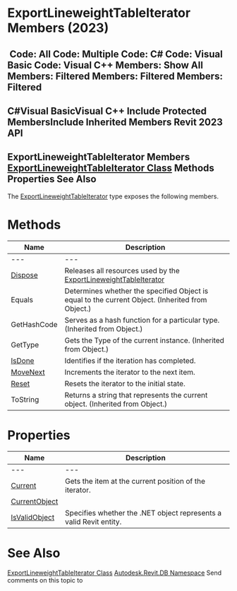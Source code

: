 # ExportLineweightTableIterator Members (2023)

﻿
 Code: All Code: Multiple Code: C# Code: Visual Basic Code: Visual C++  Members: Show All Members: Filtered Members: Filtered Members: Filtered   
---  
C#Visual BasicVisual C++
Include Protected MembersInclude Inherited Members
Revit 2023 API  
---  
ExportLineweightTableIterator Members  
[ExportLineweightTableIterator Class](84d255f3-ffc6-5458-1655-f109db371045.md "ExportLineweightTableIterator Class") Methods Properties See Also  
---  
The [ExportLineweightTableIterator](84d255f3-ffc6-5458-1655-f109db371045.md "ExportLineweightTableIterator Class") type exposes the following members.
# Methods
| Name | Description |
| --- | --- |
| --- | --- | --- |
| [Dispose](be216377-f4c1-82e4-46a1-48b7f71b8627.md "Dispose Method") | Releases all resources used by the [ExportLineweightTableIterator](84d255f3-ffc6-5458-1655-f109db371045.md "ExportLineweightTableIterator Class") |
| Equals | Determines whether the specified Object is equal to the current Object. (Inherited from Object.) |
| GetHashCode | Serves as a hash function for a particular type.  (Inherited from Object.) |
| GetType | Gets the Type of the current instance. (Inherited from Object.) |
| [IsDone](a95bd17b-d1b6-c3da-def1-0b1f06477e0f.md "IsDone Method") | Identifies if the iteration has completed. |
| [MoveNext](281d3c22-5504-96a6-396d-591acd9d9cd0.md "MoveNext Method") | Increments the iterator to the next item. |
| [Reset](df3e61dd-bce6-ddb1-ddad-cbc99bc3b682.md "Reset Method") | Resets the iterator to the initial state. |
| ToString | Returns a string that represents the current object. (Inherited from Object.) |

# Properties
| Name | Description |
| --- | --- |
| --- | --- | --- |
| [Current](5dee5410-9cb5-5053-a9bb-bd83280dc983.md "Current Property") | Gets the item at the current position of the iterator. |
| [CurrentObject](a2230dfa-660d-d504-f08d-726df51dc44d.md "CurrentObject Property") |
| [IsValidObject](83ca0005-4722-2b92-21b6-7be74e1b6d8b.md "IsValidObject Property") | Specifies whether the .NET object represents a valid Revit entity. |

# See Also
[ExportLineweightTableIterator Class](84d255f3-ffc6-5458-1655-f109db371045.md "ExportLineweightTableIterator Class")
[Autodesk.Revit.DB Namespace](87546ba7-461b-c646-cbb1-2cb8f5bff8b2.md "Autodesk.Revit.DB Namespace")
Send comments on this topic to 